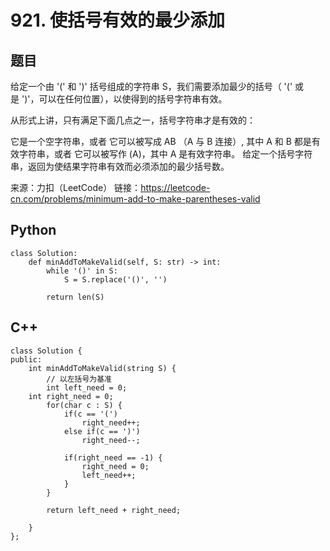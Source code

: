 # 921. 使括号有效的最少添加

## 题目
给定一个由 '(' 和 ')' 括号组成的字符串 S，我们需要添加最少的括号（ '(' 或是 ')'，可以在任何位置），以使得到的括号字符串有效。

从形式上讲，只有满足下面几点之一，括号字符串才是有效的：

它是一个空字符串，或者
它可以被写成 AB （A 与 B 连接）, 其中 A 和 B 都是有效字符串，或者
它可以被写作 (A)，其中 A 是有效字符串。
给定一个括号字符串，返回为使结果字符串有效而必须添加的最少括号数。

来源：力扣（LeetCode）
链接：https://leetcode-cn.com/problems/minimum-add-to-make-parentheses-valid

## Python
```
class Solution:
    def minAddToMakeValid(self, S: str) -> int:
        while '()' in S:
            S = S.replace('()', '')

        return len(S)
```

## C++
```
class Solution {
public:
    int minAddToMakeValid(string S) {
        // 以左括号为基准
        int left_need = 0;
	int right_need = 0;
        for(char c : S) {
            if(c == '(')
                right_need++;
            else if(c == ')')
                right_need--;
            
            if(right_need == -1) {
                right_need = 0;
                left_need++;
            }
        }

        return left_need + right_need;

    }
};
```

